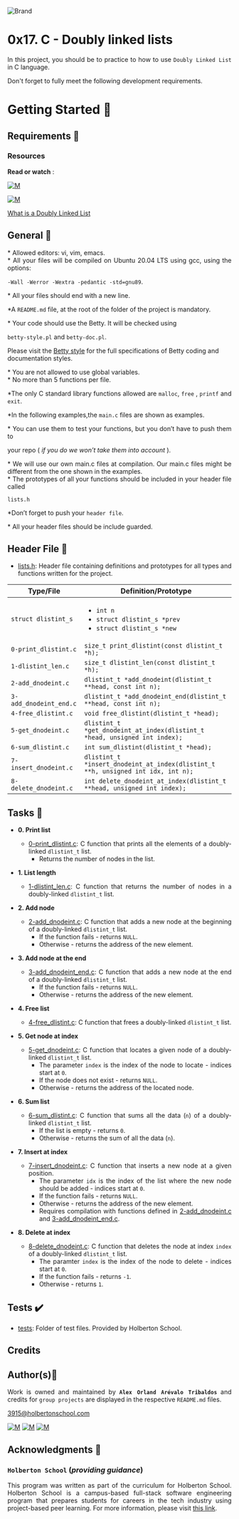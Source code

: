 ![Brand](https://assets.website-files.com/6105315644a26f77912a1ada/610540e8b4cd6969794fe673_Holberton_School_logo-04-04.svg)

# 0x17. C - Doubly linked lists
<div style="text-align: justify">
	
In this project, you should be to practice to how to use `Doubly Linked List` in C language. </div>
<div style="text-align: justify">
Don't forget to fully meet the following development requirements. </div>


# Getting Started :running:

## Requirements :page_with_curl:

### Resources

**Read or watch** :

[![M](https://upload.wikimedia.org/wikipedia/commons/thumb/2/2f/Google_2015_logo.svg/80px-Google_2015_logo.svg.png)](https://www.google.com/search?q=what+is+a+doubly+linked+list&oq=What+is+a+doubly+linked+list&aqs=chrome.0.0i512l5j69i61j69i60.1304j0j15&sourceid=chrome&ie=UTF-8)

[![M](https://upload.wikimedia.org/wikipedia/commons/thumb/e/e1/Logo_of_YouTube_%282015-2017%29.svg/70px-Logo_of_YouTube_%282015-2017%29.svg.png)](https://www.youtube.com/watch?v=KFbm6lkMhgw)

[What is a Doubly Linked List](https://www.youtube.com/watch?v=k0pjD12bzP0)


## General :page_with_curl:
<div style="text-align: justify">
* Allowed editors: vi, vim, emacs. </div>
<div style="text-align: justify">
* All your files will be compiled on Ubuntu 20.04 LTS using gcc, using the options: 
	
`-Wall -Werror -Wextra -pedantic -std=gnu89`. </div>
<div style="text-align: justify">
* All your files should end with a new line. </div>
<div style="text-align: justify">
	
*A `README.md` file, at the root of the folder of the project is mandatory. </div>

<div style="text-align: justify">
* Your code should use the Betty. It will be checked using</div>

`betty-style.pl` and `betty-doc.pl`.</div>

Please visit the [Betty style](https://github.com/holbertonschool/Betty/wiki) for the full specifications of Betty coding and documentation styles.

<div style="text-align: justify">
* You are not allowed to use global variables. </div>
<div style="text-align: justify">
* No more than 5 functions per file. </div>

<div style="text-align: justify">
	
*The only C standard library functions allowed are  `malloc`, `free` , `printf` and `exit`. 

<div style="text-align: justify">
	
*In the following examples,the `main.c` files are shown as examples. </div>

<div style="text-align: justify">
* You can use them to test your functions, but you don’t have to push them to
	<div style="text-align: justify">
		
   your repo ( *if you do we won’t take them into account* ).</div>
	
<div style="text-align: justify">
* We will use our own main.c files at compilation. Our main.c files might be different from the one shown in the examples. </div>
<div style="text-align: justify">
* The prototypes of all your functions should be included in your header file called </div>

<div style="text-align: justify"> 

`lists.h` </div>

<div style="text-align: justify">
	
*Don’t forget to push your `header file`.</div>
<div style="text-align: justify">
* All your header files should be include guarded. </div>
<div style="text-align: justify">
	
## Header File :file_folder:

* [lists.h](./lists.h): Header file containing definitions and prototypes for all types
and functions written for the project.

| Type/File           | Definition/Prototype           |
| ------------------- | ------------------------------ |
| `struct dlistint_s`    | <ul><li>`int n`</li><li>`struct dlistint_s *prev`</li><li>`struct dlistint_s *new`</li></ul> |
| `0-print_dlistint.c`   | `size_t print_dlistint(const dlistint_t *h);`                                                |
| `1-dlistint_len.c`     | `size_t dlistint_len(const dlistint_t *h);`                                                  |
| `2-add_dnodeint.c`  | `dlistint_t *add_dnodeint(dlistint_t **head, const int n);`                                     |
| `3-add_dnodeint_end.c` | `dlistint_t *add_dnodeint_end(dlistint_t **head, const int n);`                              |
| `4-free_dlistint.c`    | `void free_dlistint(dlistint_t *head);`                                                      |
| `5-get_dnodeint.c`     | `dlistint_t *get_dnodeint_at_index(dlistint_t *head, unsigned int index);`                   |
| `6-sum_dlistint.c`     | `int sum_dlistint(dlistint_t *head);`                                                        |
| `7-insert_dnodeint.c`  | `dlistint_t *insert_dnodeint_at_index(dlistint_t **h, unsigned int idx, int n);`             |
| `8-delete_dnodeint.c`  | `int delete_dnodeint_at_index(dlistint_t **head, unsigned int index);`                       |

## Tasks :page_with_curl:

* **0. Print list**
  	* [0-print_dlistint.c](./0-print_dlinstint.c): C function that prints all the elements
  	of a doubly-linked `dlistint_t` list.
  		* Returns the number of nodes in the list.

* **1. List length**
  	* [1-dlistint_len.c](./1-dlistint_len.c): C function that returns the number of nodes in
  	a doubly-linked `dlistint_t` list.

* **2. Add node**
  	* [2-add_dnodeint.c](./2-add_dnodeint.c): C function that adds a new node at the
  	beginning of a doubly-linked `dlistint_t` list.
  		* If the function fails - returns `NULL`.
  		* Otherwise - returns the address of the new element.

* **3. Add node at the end**
  	* [3-add_dnodeint_end.c](./3-add_dnodeint_end.c): C function that adds a new
  	node at the end of a doubly-linked `dlistint_t` list.
  		* If the function fails - returns `NULL`.
  		* Otherwise - returns the address of the new element.

* **4. Free list**
  	* [4-free_dlistint.c](./4-free_dlistint.c): C function that frees a
  	doubly-linked `dlistint_t` list.

* **5. Get node at index**
  	* [5-get_dnodeint.c](./5-get_dnodeint.c): C function that locates a given node of a
  	doubly-linked `dlistint_t` list.
  		* The parameter `index` is the index of the node to locate - indices start at `0`.
  		* If the node does not exist - returns `NULL`.
  		* Otherwise - returns the address of the located node.

* **6. Sum list**
  	* [6-sum_dlistint.c](./6-sum_dlistint.c): C function that sums all the data (`n`)
  	of a doubly-linked `dlistint_t` list.
  		* If the list is empty - returns `0`.
  		* Otherwise - returns the sum of all the data (`n`).

* **7. Insert at index**
  	* [7-insert_dnodeint.c](./7-insert_dnodeint.c): C function that inserts a new node at a
  	given position.
  		* The parameter `idx` is the index of the list where the new node should
  		be added - indices start at `0`.
  		* If the function fails - returns `NULL`.
  		* Otherwise - returns the address of the new element.
  		* Requires compilation with functions defined in [2-add_dnodeint.c](./2-add_dnodeint.c)
  		and [3-add_dnodeint_end.c](./3-add_dnodeint_end.c).

* **8. Delete at index**
  	* [8-delete_dnodeint.c](./8-delete_dnodeint.c): C function that deletes the node at
  	index `index` of a doubly-linked `dlistint_t` list.
  		* The paramter `index` is the index of the node to delete - indices start at `0`.
  		* If the function fails - returns `-1`.
  		* Otherwise - returns `1`.

## Tests :heavy_check_mark:

* [tests](./tests): Folder of test files. Provided by Holberton School.
	
## Credits

## Author(s):blue_book:

Work is owned and maintained by 
	**`Alex Orland Arévalo Tribaldos`**  and credits for `group projects` are displayed in the respective `README.md` files.

<3915@holbertonschool.com>
	
[![M](https://upload.wikimedia.org/wikipedia/commons/thumb/9/91/Octicons-mark-github.svg/25px-Octicons-mark-github.svg.png)](https://github.com/Alexoat76)
[![M](https://upload.wikimedia.org/wikipedia/fr/thumb/c/c8/Twitter_Bird.svg/25px-Twitter_Bird.svg.png)](https://twitter.com/aoarevalot)
[![M](https://upload.wikimedia.org/wikipedia/commons/thumb/c/ca/LinkedIn_logo_initials.png/25px-LinkedIn_logo_initials.png)](https://www.linkedin.com/in/Alexoat76/)


## Acknowledgments :mega: 

### **`Holberton School`** (*providing guidance*)
	
This program was written as part of the curriculum for Holberton School.
Holberton School is a campus-based full-stack software engineering program
that prepares students for careers in the tech industry using project-based
peer learning. For more information,  please visit [this link](https://www.holbertonschool.com/).
